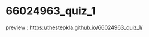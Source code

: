 # 66024963_quiz_1
preview : [<a href=''></a>](https://thestepkla.github.io/66024963_quiz_1/)https://thestepkla.github.io/66024963_quiz_1/

